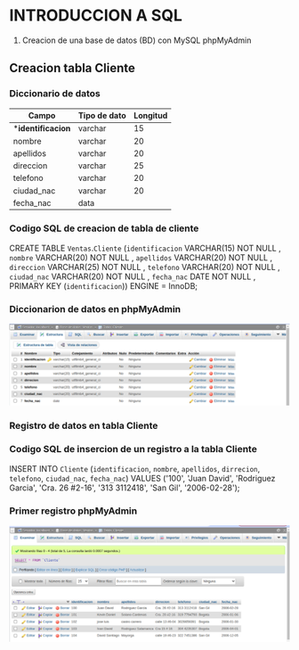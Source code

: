 # INTRODUCCION A SQL

1. Creacion de una base de datos (BD) con MySQL phpMyAdmin

## Creacion tabla Cliente
### Diccionario de datos
|Campo|Tipo de dato|Longitud|
|-----|------------|--------|
|***identificacion**|varchar|15|
|nombre|varchar|20|
|apellidos|varchar|20|
|direccion|varchar|25|
|telefono|varchar|20|
|ciudad_nac|varchar|20|
|fecha_nac|data||

### Codigo SQL de creacion de tabla de cliente
CREATE TABLE `Ventas`.`Cliente` (`identificacion` VARCHAR(15) NOT NULL , `nombre` VARCHAR(20) NOT NULL , `apellidos` VARCHAR(20) NOT NULL , `direccion` VARCHAR(25) NOT NULL , `telefono` VARCHAR(20) NOT NULL , `ciudad_nac` VARCHAR(20) NOT NULL , `fecha_nac` DATE NOT NULL , PRIMARY KEY (`identificacion`)) ENGINE = InnoDB;

### Diccionarion de datos en phpMyAdmin
![Diccionario de datos](diccionario.png "Diccionario de datos")

### Registro de datos en tabla Cliente

### Codigo SQL de insercion de un registro a la tabla Cliente

INSERT INTO `Cliente` (`identificacion`, `nombre`, `apellidos`, `dirrecion`, `telefono`, `ciudad_nac`, `fecha_nac`) VALUES ('100', 'Juan David', 'Rodriguez Garcia', 'Cra. 26 #2-16', '313 3112418', 'San Gil', '2006-02-28');

### Primer registro phpMyAdmin
![Registro de datos](registros.png "Registro de datos")
